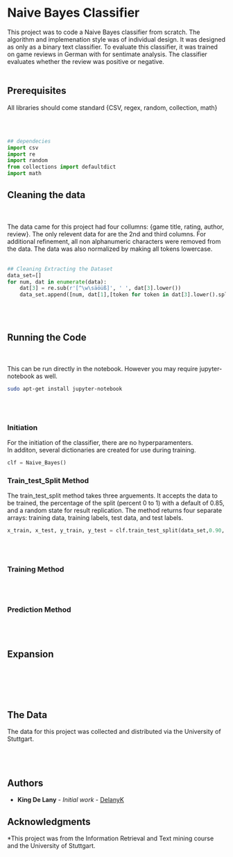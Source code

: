 # Naive Bayes Classifier

This project was to code a Naive Bayes classifier from scratch. The algorithm and implemenation style was of individual design. It was designed as only as a binary text classifier.  To evaluate this classifier, it was trained on game reviews in German with for sentimate analysis. The classifier evaluates whether the review was positive or negative.
<br/>
<br/>

## Prerequisites
All libraries should come standard
{CSV, regex, random, collection, math}

<br/>
<br/>

```python
## dependecies
import csv
import re
import random
from collections import defaultdict
import math

```


## Cleaning the data
<br/>
<br/>
The data came for this project had four collumns: {game title, rating, author, review}.
The only relevent data for are the 2nd and third columns. For additional refinement, all non alphanumeric characters were removed from the data. The data was also normalized by making all tokens lowercase.

<br/>
<br/>

```python
## Cleaning Extracting the Dataset
data_set=[]
for num, dat in enumerate(data):
    dat[3] = re.sub(r'[^\w\säöüß]', ' ', dat[3].lower())
    data_set.append([num, dat[1],[token for token in dat[3].lower().split()]])

```

<br/>
<br/>

## Running the Code
<br/>
<br/>
This can be run directly in the notebook.
However you may require jupyter-notebook as well.


```bash
sudo apt-get install jupyter-notebook
```
<br/>
<br/>

### Initiation

For the initiation of the classifier, there are no hyperparamenters.  
In additon, several dictionaries are created for use during training.

```python
clf = Naive_Bayes()
```

### Train_test_Split Method
The train_test_split method takes three arguements. It accepts the data to be trained, the percentage of the split (percent 0 to 1) with a default of 0.85, and a random state for result replication. The method returns four separate arrays: training data, training labels, test data, and test labels.

```python
x_train, x_test, y_train, y_test = clf.train_test_split(data_set,0.90, random_state=42)
```

<br/>
<br/>

### Training Method

<br/>
<br/>

### Prediction Method




<br/>
<br/>

## Expansion
<br/>
<br/>

<br/>
<br/>

## The Data

The data for this project was collected and distributed via the University of Stuttgart.
<br/>
<br/>
<br/>
<br/>

## Authors


* **King De Lany** - *Initial work* - [DelanyK](https://github.com/DelanyK)



## Acknowledgments

*This project was from the Information Retrieval and Text mining course and the University of Stuttgart. 
